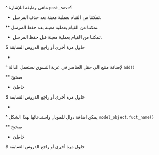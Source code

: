 ^ ماهي وظيفة اللإشارة `post_save`؟

* تمكننا من القيام بعملية معينة بعد حذف المرسل.

** تمكننا من القيام بعملية معينة بعد حفظ المرسل.

* تمكننا من القيام بعملية معينة قبل حفظ المرسل.

$ حاول مرة أخرى أو راجع الدروس السابقة

-

^ لإضافة منتج الى حقل العناصر في عربة التسوق نستعمل الدالة `add()`

** صحيح

* خاطئ

$ حاول مرة أخرى أو راجع الدروس السابقة

-

^ يمكن اضافة دوال للمودل واستدعائها بهذا الشكل `model_object.fuct_name()`

** صحيح

* خاطئ

$ حاول مرة أخرى أو راجع الدروس السابقة